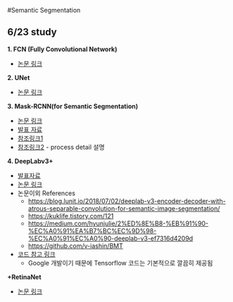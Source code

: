 #Semantic Segmentation

## 6/23 study

**1. FCN (Fully Convolutional Network)**
- [논문 링크](https://arxiv.org/abs/1411.4038)

**2. UNet**
- [논문 링크](https://arxiv.org/abs/1505.04597)

**3. Mask-RCNN(for Semantic Segmentation)**
- [논문 링크](https://arxiv.org/abs/1703.06870)
- [발표 자료](https://drive.google.com/file/d/1Z8FiK9Kg7KbavQ_cNrCinJIrVCMJjNuP/view?usp=sharing)
- [참조링크1](https://ropiens.tistory.com/76)
- [참조링크2](https://ganghee-lee.tistory.com/40) - process detail 설명

**4. DeepLabv3+**
- [발표자료](https://docs.google.com/presentation/d/1mjRwLoOGs5Ecl9ROwy8WlAvN7Aaq5i4bDhlJSts0Puc/edit?usp=sharing)
- [논문 링크](https://arxiv.org/pdf/1802.02611.pdf)
- 논문이외 References
   - https://blog.lunit.io/2018/07/02/deeplab-v3-encoder-decoder-with-atrous-separable-convolution-for-semantic-image-segmentation/
   - https://kuklife.tistory.com/121
   - https://medium.com/hyunjulie/2%ED%8E%B8-%EB%91%90-%EC%A0%91%EA%B7%BC%EC%9D%98-%EC%A0%91%EC%A0%90-deeplab-v3-ef7316d4209d
   - https://github.com/v-iashin/BMT
- [코드 참고 링크](https://github.com/jfzhang95/pytorch-deeplab-xception)
   - Google 개발이기 때문에 Tensorflow 코드는 기본적으로 깔끔히 제공됨

**+RetinaNet**
- [논문 링크](https://arxiv.org/abs/1708.02002)
